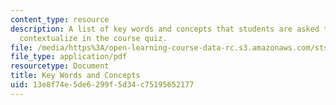 ```yaml
---
content_type: resource
description: A list of key words and concepts that students are asked to define and
  contextualize in the course quiz.
file: /media/https%3A/open-learning-course-data-rc.s3.amazonaws.com/sts-004-science-technology-world-fall-2013/13e8f74e5de6299f5d34c75195652177_MITSTS_004F13_keywords.pdf
file_type: application/pdf
resourcetype: Document
title: Key Words and Concepts
uid: 13e8f74e-5de6-299f-5d34-c75195652177
---
```

